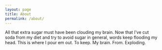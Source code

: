 ```yaml
---
layout: page
title: About
permalink: /about/
---
```


All that extra sugar must have been clouding my brain. Now that I've cut soda from my diet and try to avoid sugar in general, words keep flooding my head. This is where I pour em out. To keep. My brain. From. Exploding. 